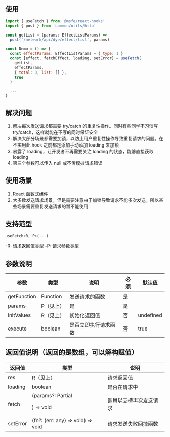 ## 使用

```javascript
import { useFetch } from '@msfe/react-hooks'
import { post } from 'common/utils/http'

const getList = (params: EffectListParams) =>
  post('/network/api/dye/effect/list', params)

const Demo = () => {
  const effectParams: EffectListParams = { type: 1 }
  const [effect, fetchEffect, loading, setError] = useFetch(
    getList,
    effectParams,
    { total: 0, list: [] },
    true
  )

  ...
}
```

## 解决问题

1. 解决每次发送请求都需要 try/catch 的重复性操作。同时有些同学不习惯写 try/catch，这样就能在不写的同时保证安全
2. 解决大部分场景都需要加锁，以防止用户重复性操作导致重复请求的问题。在不实用此 hook 之前都是添加手动添加 loading 来加锁
3. 暴露了 loading，让开发者不再需要关注 loading 的状态，能够直接获取 loading
4. 第三个参数可以传入 null 或不传模拟请求错误

## 使用场景

1. React 函数式组件
2. 大多数发送请求场景，但是需要注意由于加锁导致请求不能多次发送。所以某些场景需要重复发送请求的暂不能使用

## 支持范型

```javascript
useFetch<R, P>(...)
```

-R: 请求返回值类型
-P: 请求参数类型

## 参数说明

| 参数        | 类型      | 说明                 | 必须 | 默认值    |
| ----------- | --------- | -------------------- | ---- | --------- |
| getFunction | Function  | 发送请求的函数       | 是   |           |
| params      | P（见上） | 是                   | 是   |
| initValues  | R（见上） | 初始化返回值         | 否   | undefined |
| execute     | boolean   | 是否立即执行请求函数 | 否   | true      |

## 返回值说明（返回的是数组，可以解构赋值）

| 返回值   | 类型                              | 说明                   |
| -------- | --------------------------------- | ---------------------- |
| res      | R（见上）                         | 请求返回值             |
| loading  | boolean                           | 是否在请求中           |
| fetch    | (params?: Partial<P>) => void     | 调用以支持再次发送请求 |
| setError | (fn?: (err: any) => void) => void | 请求发送失败回掉函数   |
